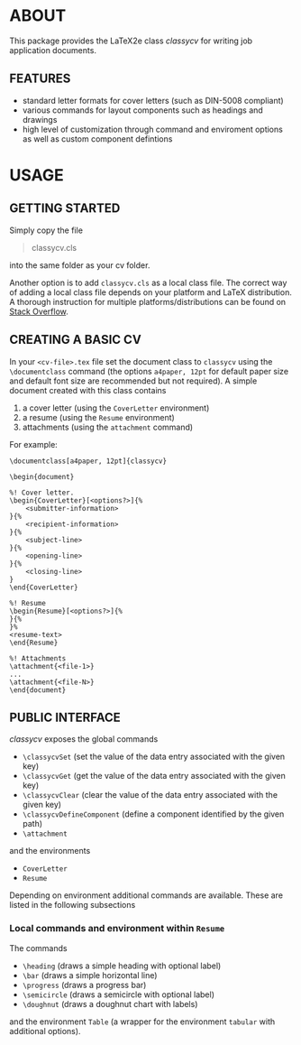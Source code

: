 # ABOUT
 
This package provides the LaTeX2e class *classycv* for writing job application documents.

## FEATURES

* standard letter formats for cover letters (such as DIN-5008 compliant)
* various commands for layout components such as headings and drawings
* high level of customization through command and enviroment options as well as custom component defintions

# USAGE

## GETTING STARTED

Simply copy the file 

> classycv.cls

into the same folder as your cv folder. 

Another option is to add `classycv.cls` as a local class file. The correct way of adding a local class file depends on your platform and LaTeX distribution. A thorough instruction for multiple platforms/distributions can be found on [Stack Overflow](http://tex.stackexchange.com/questions/1137/where-do-i-place-my-own-sty-or-cls-files-to-make-them-available-to-all-my-te).

## CREATING A BASIC CV

In your `<cv-file>.tex` file set the document class to `classycv` using the `\documentclass` command (the options `a4paper, 12pt` for default paper size and default font size are recommended but not required). A simple document created with this class contains

1. a cover letter (using the `CoverLetter` environment)
2. a resume (using the `Resume` environment)
3. attachments (using the `attachment` command)

For example:

```
\documentclass[a4paper, 12pt]{classycv}

\begin{document}

%! Cover letter.
\begin{CoverLetter}[<options?>]{%
	<submitter-information>
}{%
	<recipient-information>
}{%
	<subject-line>
}{%
	<opening-line>
}{%
	<closing-line>
}
\end{CoverLetter}

%! Resume
\begin{Resume}[<options?>]{%
}{%
}%
<resume-text>
\end{Resume}

%! Attachments
\attachment{<file-1>}
...
\attachment{<file-N>}
\end{document}
```

## PUBLIC INTERFACE

*classycv* exposes the global commands

* `\classycvSet` (set the value of the data entry associated with the given key)
* `\classycvGet` (get the value of the data entry associated with the given key)
* `\classycvClear` (clear the value of the data entry associated with the given key)
* `\classycvDefineComponent` (define a component identified by the given path)
* `\attachment`

and the environments

* `CoverLetter`
* `Resume`

Depending on environment additional commands are available. These are listed in the following subsections

### Local commands and environment within `Resume`

The commands 

* `\heading` (draws a simple heading with optional label)
* `\bar` (draws a simple horizontal line)
* `\progress` (draws a progress bar)
* `\semicircle` (draws a semicircle with optional label)	
* `\doughnut` (draws a doughnut chart with labels)

and the environment `Table` (a wrapper for the environment `tabular` with additional options).
